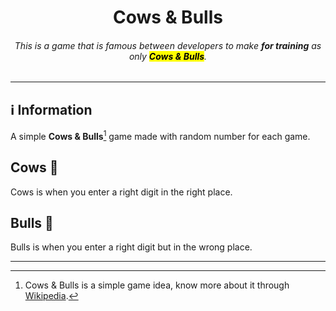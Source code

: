 <h1 align="center">Cows &  Bulls</h1>
<h6 align="center">This is a game that is famous between developers to make <b>for training</b> as only <mark><b>Cows & Bulls</b></mark>.</h6>

---

## ℹ️ Information

A simple **Cows & Bulls**[^1] game made with random number for each game.

## Cows 🐄

Cows is when you enter a right digit in the right place.

## Bulls 🐂

Bulls is when you enter a right digit but in the wrong place.

---

[^1]: Cows & Bulls is a simple game idea, know more about it through [Wikipedia](https://en.wikipedia.org/wiki/Bulls_and_Cows).
